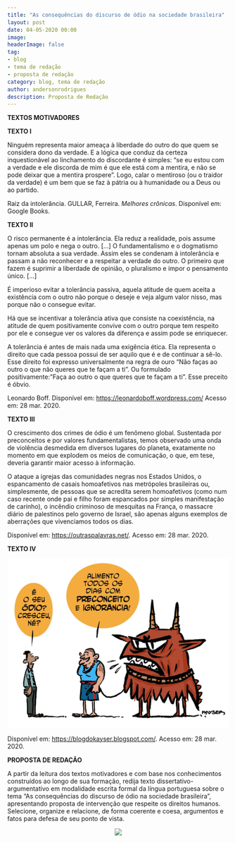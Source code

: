 ```yaml
---
title: "As consequências do discurso de ódio na sociedade brasileira"
layout: post
date: 04-05-2020 00:00
image: 
headerImage: false
tag:
- blog
- tema de redação
- proposta de redação
category: blog, tema de redação
author: andersonrodrigues
description: Proposta de Redação
---
```

**TEXTOS MOTIVADORES**

**TEXTO I**

Ninguém representa maior ameaça à liberdade do outro do que quem se considera dono da verdade. E a lógica que conduz da certeza inquestionável ao linchamento do discordante é simples: “se eu estou com a verdade e ele discorda de mim é que ele está com a mentira, e não se pode deixar que a mentira prospere”. Logo, calar o mentiroso (ou o traidor da verdade) é um bem que se faz à pátria ou à humanidade ou a Deus ou ao partido.

Raiz da intolerância. GULLAR, Ferreira. *Melhores crônicas*. Disponível em: Google Books.

**TEXTO II**

O risco permanente é a intolerância. Ela reduz a realidade, pois assume apenas um polo e nega o outro. [...] O fundamentalismo e o dogmatismo tornam absoluta a sua verdade. Assim eles se condenam à intolerância e passam a não reconhecer e a respeitar a verdade do outro. O primeiro que fazem é suprimir a liberdade de opinião, o pluralismo e impor o pensamento único. [...]

É imperioso evitar a tolerância passiva, aquela atitude de quem aceita a existência com o outro não porque o deseje e veja algum valor nisso, mas porque não o consegue evitar.

Há que se incentivar a tolerância ativa que consiste na coexistência, na atitude de quem positivamente convive com o outro porque tem respeito por ele e consegue ver os valores da diferença e assim pode se enriquecer.

A tolerância é antes de mais nada uma exigência ética. Ela representa o direito que cada pessoa possui de ser aquilo que é e de continuar a sê-lo. Esse direito foi expresso universalmente na regra de ouro “Não faças ao outro o que não queres que te façam a ti”. Ou formulado positivamente:”Faça ao outro o que queres que te façam a ti”. Esse preceito é óbvio.

Leonardo Boff. Disponível em: <https://leonardoboff.wordpress.com/> Acesso em: 28 mar. 2020.

**TEXTO III**

O crescimento dos crimes de ódio é um fenômeno global. Sustentada por preconceitos e por valores fundamentalistas, temos observado uma onda de violência desmedida em diversos lugares do planeta, exatamente no momento em que explodem os meios de comunicação, o que, em tese, deveria garantir maior acesso à informação.

O ataque a igrejas das comunidades negras nos Estados Unidos, o espancamento de casais homoafetivos nas metrópoles brasileiras ou, simplesmente, de pessoas que se acredita serem homoafetivos (como num caso recente onde pai e filho foram espancados por simples manifestação de carinho), o incêndio criminoso de mesquitas na França, o massacre diário de palestinos pelo governo de Israel, são apenas alguns exemplos de aberrações que vivenciamos todos os dias.

Disponível em: <https://outraspalavras.net/>. Acesso em: 28 mar. 2020.

**TEXTO IV**

![](../assets/images/kayser-crescendo-sem-parar.png)

Disponível em: <https://blogdokayser.blogspot.com/>. Acesso em: 28 mar. 2020.

**PROPOSTA DE REDAÇÃO**

A partir da leitura dos textos motivadores e com base nos conhecimentos construídos ao longo de sua formação, redija texto dissertativo-argumentativo em modalidade escrita formal da língua portuguesa sobre o tema “As consequências do discurso de ódio na sociedade brasileira”, apresentando proposta de intervenção que respeite os direitos humanos. Selecione, organize e relacione, de forma coerente e coesa, argumentos e fatos para defesa de seu ponto de vista.

<center><a href="https://drive.google.com/file/d/14x3HQcPL6e7TJBtyp-6gpWBco6wt1svm/view?usp=sharing">
<img src="https://andersonrodrigues.pro.br/assets/images/baixar.png">
</a></center>

